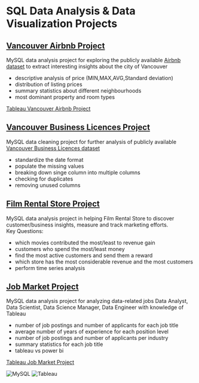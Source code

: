 # SQL Data Analysis & Data Visualization Projects

## [Vancouver Airbnb Project](https://github.com/PapazF/PortfolioProjects/blob/main/Vancouver%20Airbnb%20Data%20Analysis.sql)

MySQL data analysis project for exploring the publicly available [Airbnb dataset](http://insideairbnb.com/) to extract interesting insights about the city of Vancouver

- descriptive analysis of price (MIN,MAX,AVG,Standard deviation)
- distribution of listing prices 
- summary statistics about different neighbourhoods
- most dominant property and room types

[Tableau Vancouver Airbnb Project](https://public.tableau.com/app/profile/filip.papaz/viz/VancouverAirbnbDataAnalysis/Dashboard3) 

## [Vancouver Business Licences Project](https://github.com/PapazF/PortfolioProjects/blob/main/Data%20Cleaning%20Project%20-%20Vancouver%20Business%20Licences.sql)

MySQL data cleaning project for further analysis of publicly available [Vancouver Business Licences dataset](https://opendata.vancouver.ca/explore/?refine.theme=Business+and+economy&disjunctive.features&disjunctive.theme&disjunctive.keyword&disjunctive.data-owner&disjunctive.data-team&sort=modified)

- standardize the date format
- populate the missing values
- breaking down singe column into multiple columns
- checking for duplicates
- removing unused columns

## [Film Rental Store Project](https://github.com/PapazF/DataAnalyst_PortfolioProjects/blob/main/Film%20Rental%20Store%20Project.sql)

MySQL data analysis project in helping Film Rental Store to discover customer/business insights, measure and track marketing efforts. </br>
Key Questions:

- which movies contributed the most/least to revenue gain
- customers who spend the most/least money 
- find the most active customers and send them a reward
- which store has the most considerable revenue and the most customers
- perform time series analysis 

## [Job Market Project](https://github.com/PapazF/PortfolioProjects/blob/main/Job%20Market%20Analysis%20in%20field%20of%20Data%20with%20Tableau%20skills.sql)

MySQL data analysis project for analyzing data-related jobs Data Analyst, Data Scientist, Data Science Manager, Data Engineer with knowledge of Tableau

-  number of job postings and number of applicants for each job title
-  average number of years of experience for each position level
-  number of job postings and number of applicants per industry
-  summary statistics for each job title
-  tableau vs power bi 

[Tableau Job Market Project](https://public.tableau.com/app/profile/filip.papaz/viz/TableauFocusedJobsAnalysis/JobAnalytics)



![MySQL](https://user-images.githubusercontent.com/119366006/218245302-e18ed6c2-c3a9-477b-84ad-5e1abfa05970.png)
![Tableau](https://user-images.githubusercontent.com/119366006/218245315-44b9e552-90fd-4d89-860b-65661bca8c5e.png)


